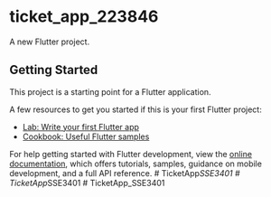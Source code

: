 # ticket_app_223846

A new Flutter project.

## Getting Started

This project is a starting point for a Flutter application.

A few resources to get you started if this is your first Flutter project:

- [Lab: Write your first Flutter app](https://docs.flutter.dev/get-started/codelab)
- [Cookbook: Useful Flutter samples](https://docs.flutter.dev/cookbook)

For help getting started with Flutter development, view the
[online documentation](https://docs.flutter.dev/), which offers tutorials,
samples, guidance on mobile development, and a full API reference.
#   T i c k e t A p p _ S S E 3 4 0 1  
 #   T i c k e t A p p _ S S E 3 4 0 1  
 #   T i c k e t A p p _ S S E 3 4 0 1  
 
